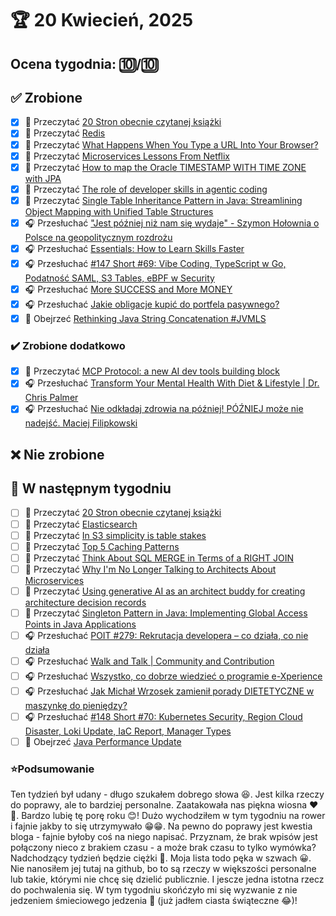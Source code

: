 # 🏆 20 Kwiecień, 2025

## Ocena tygodnia: 🔟/🔟

## ✅ Zrobione
- [x] 📗 Przeczytać [20 Stron obecnie czytanej książki](https://github.com/BartoszDabek/bdabek.pl/blob/master/miscellaneous/books.md)
- [x] 📗 Przeczytać [Redis](https://www.hellointerview.com/learn/system-design/deep-dives/redis)
- [x] 📗 Przeczytać [What Happens When You Type a URL Into Your Browser?](https://systemdesign.one/what-happens-when-you-type-url-into-your-browser/)
- [x] 📗 Przeczytać [Microservices Lessons From Netflix](https://newsletter.systemdesign.one/p/netflix-microservices)
- [x] 📗 Przeczytać [How to map the Oracle TIMESTAMP WITH TIME ZONE with JPA](https://vladmihalcea.com/oracle-timestamp-with-time-zone-jpa/)
- [x] 📗 Przeczytać [The role of developer skills in agentic coding](https://martinfowler.com/articles/exploring-gen-ai.html#memo-13)
- [x] 📗 Przeczytać [Single Table Inheritance Pattern in Java: Streamlining Object Mapping with Unified Table Structures](https://java-design-patterns.com/patterns/single-table-inheritance/)
- [x] 🎧 Przesłuchać ["Jest później niż nam się wydaje" - Szymon Hołownia o Polsce na geopolitycznym rozdrożu](https://youtu.be/FHGwU03568w)
- [x] 🎧 Przesłuchać [Essentials: How to Learn Skills Faster](https://www.hubermanlab.com/episode/essentials-how-to-learn-skills-faster)
- [x] 🎧 Przesłuchać [#147 Short #69: Vibe Coding, TypeScript w Go, Podatność SAML, S3 Tables, eBPF w Security](https://patoarchitekci.io/147/)
- [x] 🎧 Przesłuchać [More SUCCESS and More MONEY](https://effortlessenglishshow.com/more-success-and-more-money)
- [x] 🎧 Przesłuchać [Jakie obligacje kupić do portfela pasywnego?](https://inwestomat.eu/jakie-obligacje-kupic-do-portfela-pasywnego/)
- [x] 🎥 Obejrzeć [Rethinking Java String Concatenation #JVMLS](https://youtu.be/tgX38gvMpjs)

### ✔️ Zrobione dodatkowo
- [x] 📗 Przeczytać [MCP Protocol: a new AI dev tools building block](https://newsletter.pragmaticengineer.com/p/mcp)
- [x] 🎧 Przesłuchać [Transform Your Mental Health With Diet & Lifestyle | Dr. Chris Palmer](https://www.hubermanlab.com/episode/transform-your-mental-health-with-diet-lifestyle-dr-chris-palmer)
- [x] 🎧 Przesłuchać [Nie odkładaj zdrowia na później! PÓŹNIEJ może nie nadejść. Maciej Filipkowski](https://youtu.be/7dGDV22_TdE)

## ❌ Nie zrobione

## 📝 W następnym tygodniu
- [ ] 📗 Przeczytać [20 Stron obecnie czytanej książki](https://github.com/BartoszDabek/bdabek.pl/blob/master/miscellaneous/books.md)
- [ ] 📗 Przeczytać [Elasticsearch](https://www.hellointerview.com/learn/system-design/deep-dives/elasticsearch)
- [ ] 📗 Przeczytać [In S3 simplicity is table stakes](https://www.allthingsdistributed.com/2025/03/in-s3-simplicity-is-table-stakes.html)
- [ ] 📗 Przeczytać [Top 5 Caching Patterns](https://newsletter.systemdesign.one/p/caching-patterns)
- [ ] 📗 Przeczytać [Think About SQL MERGE in Terms of a RIGHT JOIN](https://blog.jooq.org/think-about-sql-merge-in-terms-of-a-right-join/)
- [ ] 📗 Przeczytać [Why I'm No Longer Talking to Architects About Microservices](https://blog.container-solutions.com/why-im-no-longer-talking-to-architects-about-microservices)
- [ ] 📗 Przeczytać [Using generative AI as an architect buddy for creating architecture decision records](https://handsonarchitects.com/blog/2025/using-generative-ai-as-architect-buddy-for-adrs/)
- [ ] 📗 Przeczytać [Singleton Pattern in Java: Implementing Global Access Points in Java Applications](https://java-design-patterns.com/patterns/singleton/)
- [ ] 🎧 Przesłuchać [POIT #279: Rekrutacja developera – co działa, co nie działa](https://porozmawiajmyoit.pl/poit-279-rekrutacja-developera-co-dziala-co-nie-dziala/)
- [ ] 🎧 Przesłuchać [Walk and Talk | Community and Contribution](https://effortlessenglishshow.com/walk-and-talk-community-and-contribution)
- [ ] 🎧 Przesłuchać [Wszystko, co dobrze wiedzieć o programie e-Xperience](https://podcast.allegro.tech/#e-xperience-w-allegro)
- [ ] 🎧 Przesłuchać [Jak Michał Wrzosek zamienił porady DIETETYCZNE w maszynkę do pieniędzy?](https://youtu.be/y4EcDjIbI34)
- [ ] 🎧 Przesłuchać [#148 Short #70: Kubernetes Security, Region Cloud Disaster, Loki Update, IaC Report, Manager Types](https://patoarchitekci.io/148/)
- [ ] 🎥 Obejrzeć [Java Performance Update](https://youtu.be/rXv2-lN5Xgk)

### ⭐Podsumowanie
Ten tydzień był udany - długo szukałem dobrego słowa 😆. Jest kilka rzeczy do poprawy, ale to bardziej personalne. Zaatakowała nas piękna wiosna ❤️🥰. Bardzo lubię tę porę roku 😊! Dużo wychodziłem w tym tygodniu na rower i fajnie jakby to się utrzymywało 😁😁. Na pewno do poprawy jest kwestia bloga - fajnie byłoby coś na niego napisać. Przyznam, że brak wpisów jest połączony nieco z brakiem czasu - a może brak czasu to tylko wymówka? Nadchodzący tydzień będzie ciężki 🤫. Moja lista todo pęka w szwach 😀. Nie nanosiłem jej tutaj na github, bo to są rzeczy w większości personalne lub takie, którymi nie chcę się dzielić publicznie. I jescze jedna istotna rzecz do pochwalenia się. W tym tygodniu skońćzyło mi się wyzwanie z nie jedzeniem śmieciowego jedzenia 🍔 (już jadłem ciasta świąteczne 😂)!
